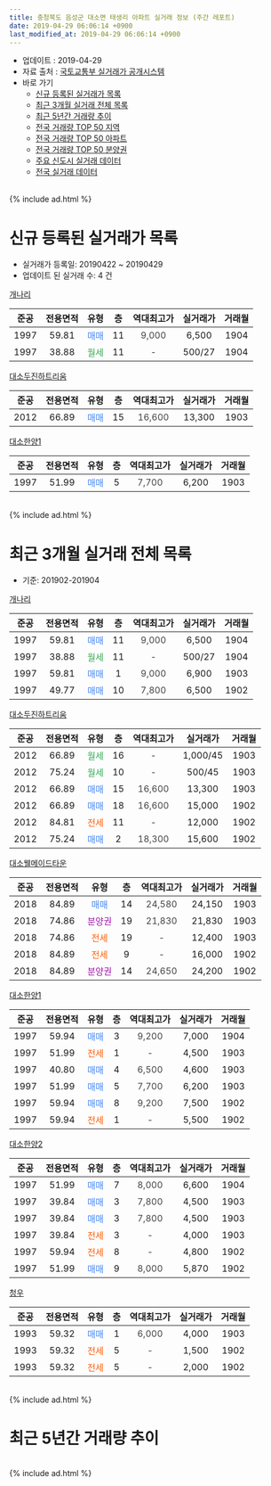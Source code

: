 ```yaml
---
title: 충청북도 음성군 대소면 태생리 아파트 실거래 정보 (주간 레포트)
date: 2019-04-29 06:06:14 +0900
last_modified_at: 2019-04-29 06:06:14 +0900
---
```


* 업데이트 : 2019-04-29
* 자료 출처 : [국토교통부 실거래가 공개시스템](http://rt.molit.go.kr)
* 바로 가기
    * [신규 등록된 실거래가 목록](#신규-등록된-실거래가-목록)
    * [최근 3개월 실거래 전체 목록](#최근-3개월-실거래-전체-목록)
    * [최근 5년간 거래량 추이](#최근-5년간-거래량-추이)
    * [전국 거래량 TOP 50 지역](https://inasie.github.io/apt-trade-info/최근-3개월-전국에서-가장-거래가-많이-발생한-지역)
    * [전국 거래량 TOP 50 아파트](https://inasie.github.io/apt-trade-info/최근-3개월-전국에서-가장-거래가-많이-발생한-아파트)
    * [전국 거래량 TOP 50 분양권](https://inasie.github.io/apt-trade-info/최근-3개월-전국에서-가장-거래가-많이-발생한-분양권)
    * [주요 신도시 실거래 데이터](https://inasie.github.io/apt-trade-info/주요-신도시)
    * [전국 실거래 데이터](https://inasie.github.io/apt-trade-info/전국)
<br>
{% include ad.html %}
<br>

# 신규 등록된 실거래가 목록
* 실거래가 등록일: 20190422 ~ 20190429
* 업데이트 된 실거래 수: 4 건


[개나리](https://search.naver.com/search.naver?query=%EC%B6%A9%EC%B2%AD%EB%B6%81%EB%8F%84+%EC%9D%8C%EC%84%B1%EA%B5%B0+%EB%8C%80%EC%86%8C%EB%A9%B4+%ED%83%9C%EC%83%9D%EB%A6%AC+%EA%B0%9C%EB%82%98%EB%A6%AC)

|준공|전용면적|유형|층|역대최고가|실거래가|거래월|
|:---:|:---:|:---:|:---:|:---:|:---:|:---:|
|1997|59.81|<span style="color:#4285f3">매매</span>|11|<span style="color:#444444">9,000</span>|6,500|1904|
|1997|38.88|<span style="color:#34a853">월세</span>|11|<span style="color:#444444">-</span>|500/27|1904|

[대소두진하트리움](https://search.naver.com/search.naver?query=%EC%B6%A9%EC%B2%AD%EB%B6%81%EB%8F%84+%EC%9D%8C%EC%84%B1%EA%B5%B0+%EB%8C%80%EC%86%8C%EB%A9%B4+%ED%83%9C%EC%83%9D%EB%A6%AC+%EB%8C%80%EC%86%8C%EB%91%90%EC%A7%84%ED%95%98%ED%8A%B8%EB%A6%AC%EC%9B%80)

|준공|전용면적|유형|층|역대최고가|실거래가|거래월|
|:---:|:---:|:---:|:---:|:---:|:---:|:---:|
|2012|66.89|<span style="color:#4285f3">매매</span>|15|<span style="color:#444444">16,600</span>|13,300|1903|

[대소한양1](https://search.naver.com/search.naver?query=%EC%B6%A9%EC%B2%AD%EB%B6%81%EB%8F%84+%EC%9D%8C%EC%84%B1%EA%B5%B0+%EB%8C%80%EC%86%8C%EB%A9%B4+%ED%83%9C%EC%83%9D%EB%A6%AC+%EB%8C%80%EC%86%8C%ED%95%9C%EC%96%911)

|준공|전용면적|유형|층|역대최고가|실거래가|거래월|
|:---:|:---:|:---:|:---:|:---:|:---:|:---:|
|1997|51.99|<span style="color:#4285f3">매매</span>|5|<span style="color:#444444">7,700</span>|6,200|1903|


<br>
{% include ad.html %}
<br>

# 최근 3개월 실거래 전체 목록
* 기준: 201902-201904


[개나리](https://search.naver.com/search.naver?query=%EC%B6%A9%EC%B2%AD%EB%B6%81%EB%8F%84+%EC%9D%8C%EC%84%B1%EA%B5%B0+%EB%8C%80%EC%86%8C%EB%A9%B4+%ED%83%9C%EC%83%9D%EB%A6%AC+%EA%B0%9C%EB%82%98%EB%A6%AC)

|준공|전용면적|유형|층|역대최고가|실거래가|거래월|
|:---:|:---:|:---:|:---:|:---:|:---:|:---:|
|1997|59.81|<span style="color:#4285f3">매매</span>|11|<span style="color:#444444">9,000</span>|6,500|1904|
|1997|38.88|<span style="color:#34a853">월세</span>|11|<span style="color:#444444">-</span>|500/27|1904|
|1997|59.81|<span style="color:#4285f3">매매</span>|1|<span style="color:#444444">9,000</span>|6,900|1903|
|1997|49.77|<span style="color:#4285f3">매매</span>|10|<span style="color:#444444">7,800</span>|6,500|1902|

[대소두진하트리움](https://search.naver.com/search.naver?query=%EC%B6%A9%EC%B2%AD%EB%B6%81%EB%8F%84+%EC%9D%8C%EC%84%B1%EA%B5%B0+%EB%8C%80%EC%86%8C%EB%A9%B4+%ED%83%9C%EC%83%9D%EB%A6%AC+%EB%8C%80%EC%86%8C%EB%91%90%EC%A7%84%ED%95%98%ED%8A%B8%EB%A6%AC%EC%9B%80)

|준공|전용면적|유형|층|역대최고가|실거래가|거래월|
|:---:|:---:|:---:|:---:|:---:|:---:|:---:|
|2012|66.89|<span style="color:#34a853">월세</span>|16|<span style="color:#444444">-</span>|1,000/45|1903|
|2012|75.24|<span style="color:#34a853">월세</span>|10|<span style="color:#444444">-</span>|500/45|1903|
|2012|66.89|<span style="color:#4285f3">매매</span>|15|<span style="color:#444444">16,600</span>|13,300|1903|
|2012|66.89|<span style="color:#4285f3">매매</span>|18|<span style="color:#444444">16,600</span>|15,000|1902|
|2012|84.81|<span style="color:#ff5a00">전세</span>|11|<span style="color:#444444">-</span>|12,000|1902|
|2012|75.24|<span style="color:#4285f3">매매</span>|2|<span style="color:#444444">18,300</span>|15,600|1902|

[대소웰메이드타운](https://search.naver.com/search.naver?query=%EC%B6%A9%EC%B2%AD%EB%B6%81%EB%8F%84+%EC%9D%8C%EC%84%B1%EA%B5%B0+%EB%8C%80%EC%86%8C%EB%A9%B4+%ED%83%9C%EC%83%9D%EB%A6%AC+%EB%8C%80%EC%86%8C%EC%9B%B0%EB%A9%94%EC%9D%B4%EB%93%9C%ED%83%80%EC%9A%B4)

|준공|전용면적|유형|층|역대최고가|실거래가|거래월|
|:---:|:---:|:---:|:---:|:---:|:---:|:---:|
|2018|84.89|<span style="color:#4285f3">매매</span>|14|<span style="color:#444444">24,580</span>|24,150|1903|
|2018|74.86|<span style="color:#9C11A5">분양권</span>|19|<span style="color:#444444">21,830</span>|21,830|1903|
|2018|74.86|<span style="color:#ff5a00">전세</span>|19|<span style="color:#444444">-</span>|12,400|1903|
|2018|84.89|<span style="color:#ff5a00">전세</span>|9|<span style="color:#444444">-</span>|16,000|1902|
|2018|84.89|<span style="color:#9C11A5">분양권</span>|14|<span style="color:#444444">24,650</span>|24,200|1902|

[대소한양1](https://search.naver.com/search.naver?query=%EC%B6%A9%EC%B2%AD%EB%B6%81%EB%8F%84+%EC%9D%8C%EC%84%B1%EA%B5%B0+%EB%8C%80%EC%86%8C%EB%A9%B4+%ED%83%9C%EC%83%9D%EB%A6%AC+%EB%8C%80%EC%86%8C%ED%95%9C%EC%96%911)

|준공|전용면적|유형|층|역대최고가|실거래가|거래월|
|:---:|:---:|:---:|:---:|:---:|:---:|:---:|
|1997|59.94|<span style="color:#4285f3">매매</span>|3|<span style="color:#444444">9,200</span>|7,000|1904|
|1997|51.99|<span style="color:#ff5a00">전세</span>|1|<span style="color:#444444">-</span>|4,500|1903|
|1997|40.80|<span style="color:#4285f3">매매</span>|4|<span style="color:#444444">6,500</span>|4,600|1903|
|1997|51.99|<span style="color:#4285f3">매매</span>|5|<span style="color:#444444">7,700</span>|6,200|1903|
|1997|59.94|<span style="color:#4285f3">매매</span>|8|<span style="color:#444444">9,200</span>|7,500|1902|
|1997|59.94|<span style="color:#ff5a00">전세</span>|1|<span style="color:#444444">-</span>|5,500|1902|

[대소한양2](https://search.naver.com/search.naver?query=%EC%B6%A9%EC%B2%AD%EB%B6%81%EB%8F%84+%EC%9D%8C%EC%84%B1%EA%B5%B0+%EB%8C%80%EC%86%8C%EB%A9%B4+%ED%83%9C%EC%83%9D%EB%A6%AC+%EB%8C%80%EC%86%8C%ED%95%9C%EC%96%912)

|준공|전용면적|유형|층|역대최고가|실거래가|거래월|
|:---:|:---:|:---:|:---:|:---:|:---:|:---:|
|1997|51.99|<span style="color:#4285f3">매매</span>|7|<span style="color:#444444">8,000</span>|6,600|1904|
|1997|39.84|<span style="color:#4285f3">매매</span>|3|<span style="color:#444444">7,800</span>|4,500|1903|
|1997|39.84|<span style="color:#4285f3">매매</span>|3|<span style="color:#444444">7,800</span>|4,500|1903|
|1997|39.84|<span style="color:#ff5a00">전세</span>|3|<span style="color:#444444">-</span>|4,000|1903|
|1997|59.94|<span style="color:#ff5a00">전세</span>|8|<span style="color:#444444">-</span>|4,800|1902|
|1997|51.99|<span style="color:#4285f3">매매</span>|9|<span style="color:#444444">8,000</span>|5,870|1902|

[청우](https://search.naver.com/search.naver?query=%EC%B6%A9%EC%B2%AD%EB%B6%81%EB%8F%84+%EC%9D%8C%EC%84%B1%EA%B5%B0+%EB%8C%80%EC%86%8C%EB%A9%B4+%ED%83%9C%EC%83%9D%EB%A6%AC+%EC%B2%AD%EC%9A%B0)

|준공|전용면적|유형|층|역대최고가|실거래가|거래월|
|:---:|:---:|:---:|:---:|:---:|:---:|:---:|
|1993|59.32|<span style="color:#4285f3">매매</span>|1|<span style="color:#444444">6,000</span>|4,000|1903|
|1993|59.32|<span style="color:#ff5a00">전세</span>|5|<span style="color:#444444">-</span>|1,500|1902|
|1993|59.32|<span style="color:#ff5a00">전세</span>|5|<span style="color:#444444">-</span>|2,000|1902|


<br>
{% include ad.html %}
<br>

# 최근 5년간 거래량 추이


<div style="width:100%;">
    <canvas id="deal_progress" height="200"></canvas>
</div>

<script>
new Chart(document.getElementById("deal_progress"), {
    type: 'line',
    data: {
        labels: ['201404','201405','201406','201407','201408','201409','201410','201411','201412','201501','201502','201503','201504','201505','201506','201507','201508','201509','201510','201511','201512','201601','201602','201603','201604','201605','201606','201607','201608','201609','201610','201611','201612','201701','201702','201703','201704','201705','201706','201707','201708','201709','201710','201711','201712','201801','201802','201803','201804','201805','201806','201807','201808','201809','201810','201811','201812','201901','201902','201903','201904'],
        datasets: [{
            label: '매매',
            pointRadius: 1,
            data: [16, 5, 7, 12, 5, 9, 8, 10, 4, 12, 6, 8, 11, 3, 12, 9, 10, 6, 14, 8, 7, 9, 12, 9, 10, 6, 9, 13, 14, 13, 12, 11, 8, 4, 10, 6, 12, 11, 10, 10, 8, 6, 11, 6, 3, 8, 9, 10, 8, 9, 5, 6, 7, 14, 22, 8, 3, 14, 6, 9, 3],
            borderColor: "rgba(255, 201, 14, 1)",
            backgroundColor: "rgba(255, 201, 14, 0.5)",
            fill: false,
            lineTension: 0
        },{
            label: '전월세',
            pointRadius: 1,
            data: [6, 3, 9, 12, 9, 7, 10, 8, 7, 11, 11, 11, 3, 6, 3, 2, 5, 3, 9, 6, 7, 4, 9, 12, 8, 3, 8, 6, 3, 8, 9, 9, 3, 4, 6, 3, 2, 6, 5, 1, 4, 7, 4, 6, 4, 3, 2, 5, 12, 8, 10, 12, 3, 7, 7, 6, 10, 4, 6, 5, 1],
            borderColor: "rgba(0, 141, 185, 1)",
            backgroundColor: "rgba(0, 141, 185, 0.5)",
            fill: false,
            lineTension: 0
        }
        ]
    },
    options: {
        responsive: true,
        title: {
            display: false
        },
        tooltips: {
            mode: 'index',
            intersect: false
        },
        hover: {
            mode: 'nearest',
            intersect: true
        },
        scales: {
            xAxes: [{
                display: true,
                scaleLabel: {
                    display: true,
                    labelString: '년/월'
                }
            }],
            yAxes: [{
                display: true,
                ticks: {
                    suggestedMin: 0,
                },
                scaleLabel: {
                    display: true,
                    labelString: '실거래 수'
                }
            }]
        }
    }
});

</script>


<br>
{% include ad.html %}
<br>

